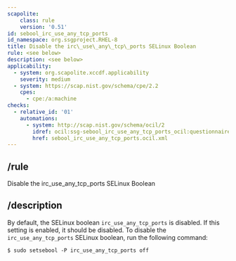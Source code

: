 ```yaml
---
scapolite:
    class: rule
    version: '0.51'
id: sebool_irc_use_any_tcp_ports
id_namespace: org.ssgproject.RHEL-8
title: Disable the irc\_use\_any\_tcp\_ports SELinux Boolean
rule: <see below>
description: <see below>
applicability:
  - system: org.scapolite.xccdf.applicability
    severity: medium
  - system: https://scap.nist.gov/schema/cpe/2.2
    cpes:
      - cpe:/a:machine
checks:
  - relative_id: '01'
    automations:
      - system: http://scap.nist.gov/schema/ocil/2
        idref: ocil:ssg-sebool_irc_use_any_tcp_ports_ocil:questionnaire:1
        href: sebool_irc_use_any_tcp_ports.ocil.xml
---
```



## /rule

Disable the irc\_use\_any\_tcp\_ports SELinux Boolean

## /description

By
default, the SELinux boolean `irc_use_any_tcp_ports` is disabled. If
this setting is enabled, it should be disabled. To disable the
`irc_use_any_tcp_ports` SELinux boolean, run the following command:

``` 
$ sudo setsebool -P irc_use_any_tcp_ports off
```
